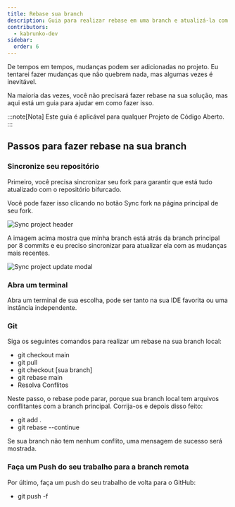 ```yaml
---
title: Rebase sua branch
description: Guia para realizar rebase em uma branch e atualizá-la com as mudanças mais recentes
contributors:
  - kabrunko-dev
sidebar:
  order: 6
---
```


De tempos em tempos, mudanças podem ser adicionadas no projeto. Eu tentarei fazer mudanças que não quebrem nada, mas algumas vezes é inevitável.

Na maioria das vezes, você não precisará fazer rebase na sua solução, mas aqui está um guia para ajudar em como fazer isso.

:::note[Nota]
Este guia é aplicável para qualquer Projeto de Código Aberto.
:::

## Passos para fazer rebase na sua branch

### Sincronize seu repositório

Primeiro, você precisa sincronizar seu fork para garantir que está tudo atualizado com o repositório bifurcado.

Você pode fazer isso clicando no botão Sync fork na página principal de seu fork.

![Sync project header](../../../../assets/fork-sync.png)

A imagem acima mostra que minha branch está atrás da branch principal por 8 commits e eu preciso sincronizar para atualizar ela com as mudanças mais recentes.

![Sync project update modal](../../../../assets/sync-fork-update.png)

### Abra um terminal

Abra um terminal de sua escolha, pode ser tanto na sua IDE favorita ou uma instância independente.

### Git

Siga os seguintes comandos para realizar um rebase na sua branch local:

- git checkout main
- git pull
- git checkout [sua branch]
- git rebase main
- Resolva Conflitos

Neste passo, o rebase pode parar, porque sua branch local tem arquivos conflitantes com a branch principal. Corrija-os e depois disso feito:

- git add .
- git rebase --continue

Se sua branch não tem nenhum conflito, uma mensagem de sucesso será mostrada.

### Faça um Push do seu trabalho para a branch remota

Por último, faça um push do seu trabalho de volta para o GitHub:

- git push -f
